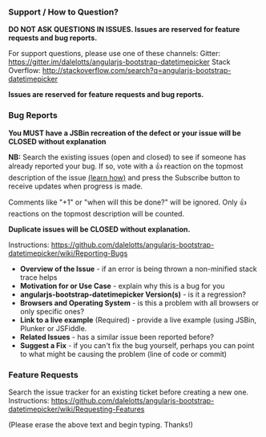 ### Support / How to Question?

**DO NOT ASK QUESTIONS IN ISSUES. Issues are reserved for feature requests and bug reports.**

For support questions, please use one of these channels: 
Gitter: https://gitter.im/dalelotts/angularjs-bootstrap-datetimepicker
Stack Overflow: http://stackoverflow.com/search?q=angularjs-bootstrap-datetimepicker

**Issues are reserved for feature requests and bug reports.**

### Bug Reports
**You MUST have a JSBin recreation of the defect or your issue will be CLOSED without explanation**

**NB:** Search the existing issues (open and closed) to see if someone has already reported your bug. If so, vote with a 👍 reaction on the topmost description of the issue [(learn how)](https://github.com/blog/2119-add-reactions-to-pull-requests-issues-and-comments) and press the Subscribe button to receive updates when progress is made.

Comments like "+1" or "when will this be done?" will be ignored. Only 👍 reactions on the topmost description will be counted.

**Duplicate issues will be CLOSED without explanation.**

Instructions: https://github.com/dalelotts/angularjs-bootstrap-datetimepicker/wiki/Reporting-Bugs

* __Overview of the Issue__ - if an error is being thrown a non-minified stack trace helps
* __Motivation for or Use Case__ - explain why this is a bug for you
* __angularjs-bootstrap-datetimepicker Version(s)__ - is it a regression?
* __Browsers and Operating System__ - is this a problem with all browsers or only specific ones?
* __Link to a live example__ (Required) - provide a live example (using JSBin, Plunker or JSFiddle.
* __Related Issues__ - has a similar issue been reported before?
* __Suggest a Fix__ - if you can't fix the bug yourself, perhaps you can point to what might be
  causing the problem (line of code or commit)
  
### Feature Requests
Search the issue tracker for an existing ticket before creating a new one.
Instructions: https://github.com/dalelotts/angularjs-bootstrap-datetimepicker/wiki/Requesting-Features

(Please erase the above text and begin typing. Thanks!)
